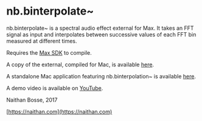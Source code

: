 #  nb.binterpolate~ #

nb.binterpolate~ is a spectral audio effect external for Max. It takes an FFT signal as input and interpolates between successive values of each FFT bin measured at different times. 

Requires the [Max SDK](https://cycling74.com/downloads/sdk) to compile. 

A copy of the external, compiled for Mac, is available [here](https://naithan.com/max/).

A standalone Mac application featuring nb.binterpolation~ is available [here](https://www.naithan.com/wp-content/uploads/2021/01/BinterpolationDemo.zip).

A demo video is available on [YouTube](https://youtu.be/4L-lsTgvpec).

Naithan Bosse, 2017

[https://naithan.com](https://naithan.com)

